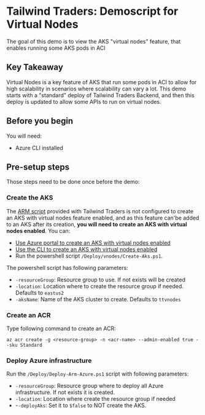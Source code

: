 # Tailwind Traders: Demoscript for Virtual Nodes

The goal of this demo is to view the AKS "virtual nodes" feature, that enables running some AKS pods in ACI

## Key Takeaway

Virtual Nodes is a key feature of AKS that run some pods in ACI to allow for high scalability in scenarios where scalability can vary a lot. This demo starts with a "standard" deploy of Tailwind Traders Backend, and then this deploy is updated to allow some APIs to run on virtual nodes.

## Before you begin

You will need:

- Azure CLI installed

## Pre-setup steps

Those steps need to be done once before the demo:

### Create the AKS 

The [ARM script](../../../Deploy/deployment.json) provided with Tailwind Traders is not configured to create an AKS with virtual nodes feature enabled, and as this feature can'be added to an AKS after its creation, **you will need to create an AKS with virtual nodes enabled**. You can:

* [Use Azure portal to create an AKS with virtual nodes enabled](https://docs.microsoft.com/en-us/azure/aks/virtual-nodes-portal)
* [Use the CLI to create an AKS with virtual nodes enabled](https://docs.microsoft.com/en-us/azure/aks/virtual-nodes-cli)
* Run the powershell script `/Deploy/vnodes/Create-Aks.ps1`.

The powershell script has following parameters:

* `-resourceGroup`: Resource group to use. If not exists will be created
* `-location`: Location where to create the resource group if needed. Defaults to `eastus2`
* `-aksName`: Name of the AKS cluster to create. Defaults to `ttvnodes`

### Create an ACR

Type following command to create an ACR:

```
az acr create -g <resource-group> -n <acr-name> --admin-enabled true --sku Standard
```

### Deploy Azure infrastructure

Run the `/Deploy/Deploy-Arm-Azure.ps1` script with following parameters:

* `-resourceGroup`: Resource group where to deploy all Azure infrastructure. If not exists it is created.
* `-location`: Location where create the resource group if needed
* -`-deployAks`: Set it to `$false` to NOT create the AKS.


